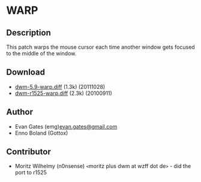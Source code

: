WARP
====

Description
-----------

This patch warps the mouse cursor each time another window gets focused to the
middle of the window.

Download
--------

* [dwm-5.9-warp.diff](dwm-5.9-warp.diff) (1.3k) (20111028)
* [dwm-r1525-warp.diff](dwm-r1525-warp.diff) (2.3k) (20100911)

Author
------

* Evan Gates (emg)<evan.gates@gmail.com>
* Enno Boland (Gottox)

Contributor
-----------

* Moritz Wilhelmy (n0nsense) `<`moritz plus dwm at wzff dot de`>` - did the port to r1525
